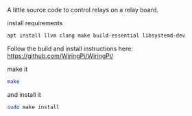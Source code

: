 A little source code to control relays on a relay board.


install requirements

```bash
apt install llvm clang make build-essential libsystemd-dev
```

Follow the build and install instructions here: https://github.com/WiringPi/WiringPi/


make it
```bash
make
```

and install it
```bash
sudo make install
```
